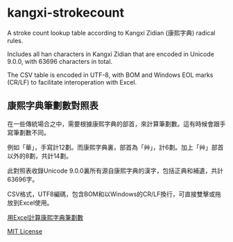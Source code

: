 # kangxi-strokecount

A stroke count lookup table according to Kangxi Zidian (康熙字典) radical rules.

Includes all han characters in Kangxi Zidian that are encoded in Unicode 9.0.0, with 63696 characters in total.

The CSV table is encoded in UTF-8, with BOM and Windows EOL marks (CR/LF) to facilitate interoperation with Excel.


## 康熙字典筆劃數對照表

在一些傳統場合之中，需要根據康熙字典的部首，來計算筆劃數。這有時候會跟手寫筆劃數不同。

例如「華」，手寫計12劃。而康熙字典裏，部首為「艸」，計6劃。加上「艸」部首以外的8劃，共計14劃。

此對照表收錄Unicode 9.0.0裏所有源自康熙字典的漢字，包括正典和補遺，共計63696字。

CSV格式，UTF8編碼，包含BOM和以Windows的CR/LF換行，可直接雙擊或拖放到Excel使用。

[用Excel計算康熙字典筆劃數](https://breezyreeds.wordpress.com/2017/04/08/%E7%94%A8excel%E8%A8%88%E7%AE%97%E5%BA%B7%E7%86%99%E5%AD%97%E5%85%B8%E7%AD%86%E5%8A%83%E6%95%B8/)

[MIT License](https://github.com/breezyreeds/kangxi-strokecount/blob/master/LICENSE)
